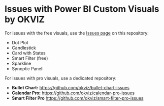 # Issues with Power BI Custom Visuals by OKVIZ

For issues with the free visuals, use the [Issues page](../../issues) on this repository:
- Dot Plot
- Candlestick
- Card with States
- Smart Filter (free)
- Sparkline
- Synoptic Panel


For issues with pro visuals, use a dedicated repository:
- **Bullet Chart:** https://github.com/okviz/bullet-chart-issues
- **Calendar Pro:** https://github.com/okviz/calendar-pro-issues
- **Smart Filter Pro** https://github.com/okviz/smart-filter-pro-issues
